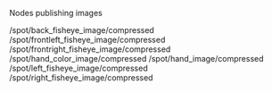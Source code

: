 Nodes publishing images

/spot/back_fisheye_image/compressed
/spot/frontleft_fisheye_image/compressed
/spot/frontright_fisheye_image/compressed
/spot/hand_color_image/compressed
/spot/hand_image/compressed
/spot/left_fisheye_image/compressed
/spot/right_fisheye_image/compressed